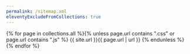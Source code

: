 ```yaml
---
permalink: /sitemap.xml
eleventyExcludeFromCollections: true
---
```

<?xml version="1.0" encoding="utf-8"?>
<urlset xmlns="http://www.sitemaps.org/schemas/sitemap/0.9">
  {% for page in collections.all %}{% unless page.url contains ".css" or page.url contains ".js" %}
  <url>
    <loc>{{ site.url }}{{ page.url | url }}</loc>
  </url>
  {% endunless %}{% endfor %}
</urlset>